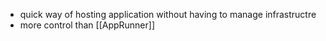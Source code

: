 - quick way of hosting application without having to manage infrastructre
- more control than [[AppRunner]]